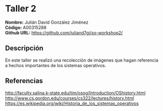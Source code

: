 # Taller 2

**Nombre:** Julián David González Jiménez  
**Código:** A00315288  
**Github URL:** https://github.com/juliand7gj/so-workshop2/

## Descripción

En este taller se realizó una recolección de imágenes que hagan referencia a hechos importantes de los sistemas operativos.

## Referencias

http://faculty.salina.k-state.edu/tim/ossg/Introduction/OShistory.html  
http://www.cs.gordon.edu/courses/cs322/lectures/history.html
https://es.wikipedia.org/wiki/Historia_de_los_sistemas_operativos
